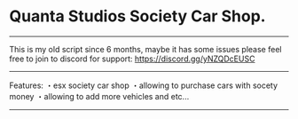 # Quanta Studios Society Car Shop.
________________________________________

This is my old script since 6 months, maybe it has some issues please feel free to join to discord for support: https://discord.gg/yNZQDcEUSC
__________________________________________________
Features:
・esx society car shop
・allowing to purchase cars with socety money
・allowing to add more vehicles and etc...
__________________________________________________
